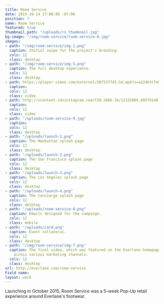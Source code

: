 ```yaml
---
title: Room Service
date: 2015-10-14 17:00:00 -07:00
position: 7
name: Room Service
featured: true
thumbnail_path: "/uploads/rs_thumbnail.jpg"
bg-image: "/img/room-service/room-service-0.jpg"
images:
- path: "/img/room-service/img-1.png"
  caption: Initial swipe for the project's branding.
  cols: 12
  class: desktop
- path: "/img/room-service/img-5.png"
  caption: The full desktop experience.
  cols: 12
  class: desktop
- path: https://player.vimeo.com/external/207537745.hd.mp4?s=a224b3cfa5ef831ad051eb6dabdfda8764c618e6&profile_id=119
  caption:
  cols: 12
  class: video
- path: http://scontent.cdninstagram.com/t50.2886-16/12125889_895791407172938_939898811_n.mp4
  caption:
  cols: 12
  class: video
- path: "/uploads/room-service-9.jpg"
  caption:
  cols: 12
  class: desktop
- path: "/uploads/launch-1.png"
  caption: The Manhattan splash page
  cols: 12
  class: desktop
- path: "/uploads/launch-2.png"
  caption: The San Francisco splash page
  cols: 12
  class: desktop
- path: "/uploads/launch-3.png"
  caption: The Los Angeles splash page
  cols: 12
  class: desktop
- path: "/uploads/launch-4.png"
  caption: The Concierge splash page
  cols: 12
  class: desktop
- path: "/uploads/room-service-8.png"
  caption: Emails designed for the campaign.
  cols: 12
  class: mobile
- path: "/uploads/card.png"
  caption: Event collateral.
  cols: 12
  class: desktop
- path: "/img/room-service/img-7.png"
  caption: The final video, which was featured on the Everlane homepage and promoted
    across various marketing channels.
  cols: 12
  class: desktop
url: http://everlane.com/room-service
Field name:
layout: work
---
```


Launching in October 2015, Room Service was a 5-week Pop-Up retail experience around Everlane's footwear.
